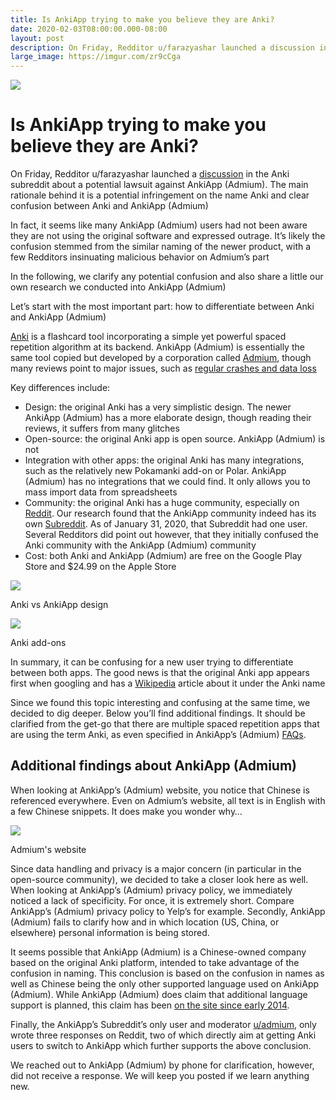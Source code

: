 ```yaml
---
title: Is AnkiApp trying to make you believe they are Anki?
date: 2020-02-03T08:00:00.000-08:00
layout: post
description: On Friday, Redditor u/farazyashar launched a discussion in the Anki subreddit about a potential lawsuit against AnkiApp (Admium). The main rationale behind it is a potential infringement on the name Anki and clear confusion between Anki and AnkiApp (Admium)
large_image: https://imgur.com/zr9cCga  
---
```


<img src="https://imgur.com/zr9cCga" class="img-fluid">

# Is AnkiApp trying to make you believe they are Anki?

On Friday, Redditor u/farazyashar launched a [discussion](https://www.reddit.com/r/Anki/comments/ewoir7/trademark_lawsuit_against_ankiapp/) in the Anki subreddit about a potential lawsuit against AnkiApp (Admium). The main rationale behind it is a potential infringement on the name Anki and clear confusion between Anki and AnkiApp (Admium)

In fact, it seems like many AnkiApp (Admium) users had not been aware they are not using the original software and expressed outrage. It’s likely the confusion stemmed from the similar naming of the newer product, with a few Redditors insinuating malicious behavior on Admium’s part

In the following, we clarify any potential confusion and also share a little our own research we conducted into AnkiApp (Admium)

Let’s start with the most important part: how to differentiate between Anki and AnkiApp (Admium)

[Anki](https://apps.ankiweb.net/) is a flashcard tool incorporating a simple yet powerful spaced repetition algorithm at its backend. AnkiApp (Admium) is essentially the same tool copied but developed by a corporation called [Admium](https://www.admium.net/), though many reviews point to major issues, such as [regular crashes and data loss](https://play.google.com/store/apps/details?id=com.ankiapp.client)

Key differences include:

 - Design: the original Anki has a very simplistic design. The newer AnkiApp (Admium) has a more elaborate design, though reading their reviews, it suffers from many glitches
 - Open-source: the original Anki app is open source. AnkiApp (Admium) is not
 - Integration with other apps: the original Anki has many integrations, such as the relatively new Pokamanki add-on or Polar. AnkiApp (Admium) has no integrations that we could find. It only allows you to mass import data from spreadsheets
 - Community: the original Anki has a huge community, especially on [Reddit](https://www.reddit.com/r/Anki/). Our research found that the AnkiApp community indeed has its own [Subreddit](https://www.reddit.com/r/AnkiApp/). As of January 31, 2020, that Subreddit had one user. Several Redditors did point out however, that they initially confused the Anki community with the AnkiApp (Admium) community
 - Cost: both Anki and AnkiApp (Admium) are free on the Google Play Store and $24.99 on the Apple Store

<img src="https://i.imgur.com/aeZQal1.png" class="img-fluid border">

Anki vs AnkiApp design

<img src="https://i.imgur.com/VjYVKV7.png" class="img-fluid border">

Anki add-ons

In summary, it can be confusing for a new user trying to differentiate between both apps. The good news is that the original Anki app appears first when googling and has a [Wikipedia](https://en.wikipedia.org/wiki/Anki_(software)) article about it under the Anki name

Since we found this topic interesting and confusing at the same time, we decided to dig deeper. Below you’ll find additional findings. It should be clarified from the get-go that there are multiple spaced repetition apps that are using the term Anki, as even specified in AnkiApp’s (Admium) [FAQs](https://ankiapp.freshdesk.com/support/solutions/articles/5000359829-is-ankiapp-the-same-as-anki-).

## Additional findings about AnkiApp (Admium)

When looking at AnkiApp’s (Admium) website, you notice that Chinese is referenced everywhere. Even on Admium’s website, all text is in English with a few Chinese snippets. It does make you wonder why…

<img src="https://i.imgur.com/KmUTdA1.png" class="img-fluid border">

Admium's website

Since data handling and privacy is a major concern (in particular in the open-source community), we decided to take a
closer look here as well. When looking at AnkiApp’s (Admium) privacy policy, we immediately noticed a lack of
specificity. For once, it is extremely short. Compare AnkiApp’s (Admium) privacy policy to Yelp’s for example. Secondly,
AnkiApp (Admium) fails to clarify how and in which location (US, China, or elsewhere) personal information is being
stored.

It seems possible that AnkiApp (Admium) is a Chinese-owned company based on the original Anki platform, intended to take
advantage of the confusion in naming. This conclusion is based on the confusion in names as well as Chinese being the
only other supported language used on AnkiApp (Admium). While AnkiApp (Admium) does claim that additional language
support is planned, this claim has been [on the site since early 2014](https://web.archive.org/web/20131230030458/http://www.ankiapp.com/).

Finally, the AnkiApp’s Subreddit’s only user and moderator [u/admium](https://www.reddit.com/user/admium/), only wrote three responses on Reddit, two of which
directly aim at getting Anki users to switch to AnkiApp which further supports the above conclusion.

We reached out to AnkiApp (Admium) by phone for clarification, however, did not receive a response. We will keep you
posted if we learn anything new.
